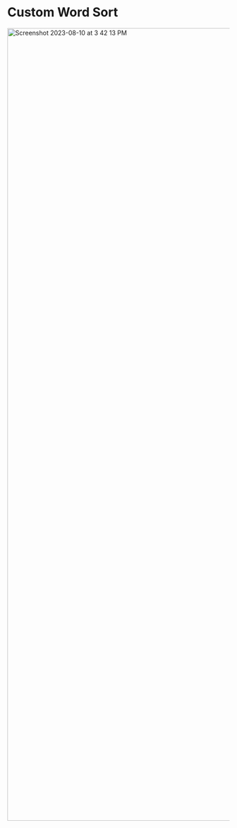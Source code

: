 # Custom Word Sort
<img width="1792" alt="Screenshot 2023-08-10 at 3 42 13 PM" src="https://github.com/IqraSarwarArabi/custom_word_sort/assets/141229997/d22bb140-0167-4262-a63f-8e852e86eef6">
